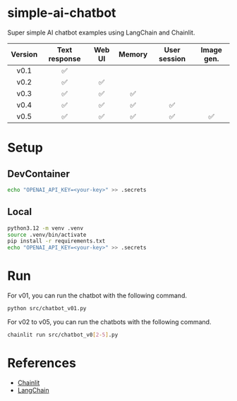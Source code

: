 # simple-ai-chatbot

Super simple AI chatbot examples using LangChain and Chainlit.

| Version | Text response | Web UI | Memory | User session | Image gen. |
| :-----: | :-----------: | :----: | :----: | :----------: | :--------: |
|  v0.1   |       ✅       |        |        |             |            |
|  v0.2   |       ✅       |   ✅    |        |             |            |
|  v0.3   |       ✅       |   ✅    |   ✅    |            |            |
|  v0.4   |       ✅       |   ✅    |   ✅    |      ✅     |           |
|  v0.5   |       ✅       |   ✅    |   ✅    |      ✅     |     ✅     |


# Setup

## DevContainer

```bash
echo "OPENAI_API_KEY=<your-key>" >> .secrets
```

## Local

```bash
python3.12 -m venv .venv
source .venv/bin/activate
pip install -r requirements.txt
echo "OPENAI_API_KEY=<your-key>" >> .secrets
```

# Run

For v01, you can run the chatbot with the following command.

```bash
python src/chatbot_v01.py
```

For v02 to v05, you can run the chatbots with the following command.

```bash
chainlit run src/chatbot_v0[2-5].py
```

# References

- [Chainlit](https://github.com/chainlit/chainlit)
- [LangChain](https://github.com/langchain-ai/langchain)
